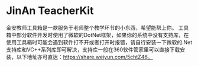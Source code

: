 # JinAn TeacherKit
金安教师工具箱是一款服务于老师整个教学环节的小东西，希望能帮上你。
工具箱中部分软件开发时使用了微软的DotNet框架，如果你的系统中没有支持库，在使用工具箱时可能会遇到软件打不开或者打开时报错，请自行安装一下微软的.Net支持库和VC++系列库即可解决，支持库一般在360软件管家里可以直接下载安装，以下地址亦可直达：https://share.weiyun.com/5chtZ46。
